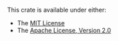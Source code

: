 This crate is available under either:

* The [MIT License](./LICENSE-MIT)
* The [Apache License, Version 2.0](./LICENSE-APACHE)
